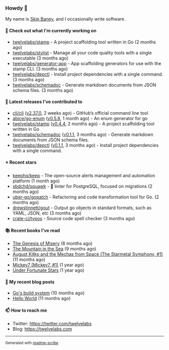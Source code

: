 ### Howdy 👋

My name is [Skip Baney](https://twelvelabs.com), and I occasionally write software.

#### 👷 Check out what I'm currently working on

- [twelvelabs/stamp](https://github.com/twelvelabs/stamp) - A project scaffolding tool written in Go (2 months ago)
- [twelvelabs/stylist](https://github.com/twelvelabs/stylist) - Manage all your code quality tools with a single executable (3 months ago)
- [twelvelabs/generator-app](https://github.com/twelvelabs/generator-app) - App scaffolding generators for use with the stamp CLI. (3 months ago)
- [twelvelabs/depctl](https://github.com/twelvelabs/depctl) - Install project dependencies with a single command. (3 months ago)
- [twelvelabs/schemadoc](https://github.com/twelvelabs/schemadoc) - Generate markdown documents from JSON schema files. (3 months ago)

#### 🔭 Latest releases I've contributed to

- [cli/cli](https://github.com/cli/cli) ([v2.37.0](https://github.com/cli/cli/releases/tag/v2.37.0), 2 weeks ago) - GitHub’s official command line tool
- [abice/go-enum](https://github.com/abice/go-enum) ([v0.5.8](https://github.com/abice/go-enum/releases/tag/v0.5.8), 1 month ago) - An enum generator for go
- [twelvelabs/stamp](https://github.com/twelvelabs/stamp) ([v0.4.4](https://github.com/twelvelabs/stamp/releases/tag/v0.4.4), 2 months ago) - A project scaffolding tool written in Go
- [twelvelabs/schemadoc](https://github.com/twelvelabs/schemadoc) ([v0.1.1](https://github.com/twelvelabs/schemadoc/releases/tag/v0.1.1), 3 months ago) - Generate markdown documents from JSON schema files.
- [twelvelabs/depctl](https://github.com/twelvelabs/depctl) ([v0.1.1](https://github.com/twelvelabs/depctl/releases/tag/v0.1.1), 3 months ago) - Install project dependencies with a single command.

#### ⭐ Recent stars

- [keephq/keep](https://github.com/keephq/keep) - The open-source alerts management and automation platform (1 month ago)
- [sbdchd/squawk](https://github.com/sbdchd/squawk) - 🐘 linter for PostgreSQL, focused on migrations (2 months ago)
- [uber-go/gopatch](https://github.com/uber-go/gopatch) - Refactoring and code transformation tool for Go. (2 months ago)
- [drewstinnett/gout](https://github.com/drewstinnett/gout) - Output go objects in standard formats, such as YAML, JSON, etc (3 months ago)
- [crate-ci/typos](https://github.com/crate-ci/typos) - Source code spell checker (3 months ago)

#### 📚 Recent books I've read

- [The Genesis of Misery](https://www.goodreads.com/review/show/4961676783?utm_medium=api&amp;utm_source=rss) (8 months ago)
- [The Mountain in the Sea](https://www.goodreads.com/review/show/5027288300?utm_medium=api&amp;utm_source=rss) (9 months ago)
- [August Kitko and the Mechas from Space (The Starmetal Symphony, #1)](https://www.goodreads.com/review/show/5100246985?utm_medium=api&amp;utm_source=rss) (11 months ago)
- [Mickey7 (Mickey7, #1)](https://www.goodreads.com/review/show/4962790910?utm_medium=api&amp;utm_source=rss) (1 year ago)
- [Under Fortunate Stars](https://www.goodreads.com/review/show/4813809207?utm_medium=api&amp;utm_source=rss) (1 year ago)

#### 📜 My recent blog posts

- [Go&#39;s build system](https://twelvelabs.com/2023/01/02/go-build-system/) (10 months ago)
- [Hello World](https://twelvelabs.com/2022/11/20/hello-world/) (11 months ago)

#### 📫 How to reach me

- Twitter: <https://twitter.com/twelvelabs>
- Blog: <https://twelvelabs.com>

---

<sup>Generated with [readme-scribe](https://github.com/muesli/readme-scribe)</sup>
